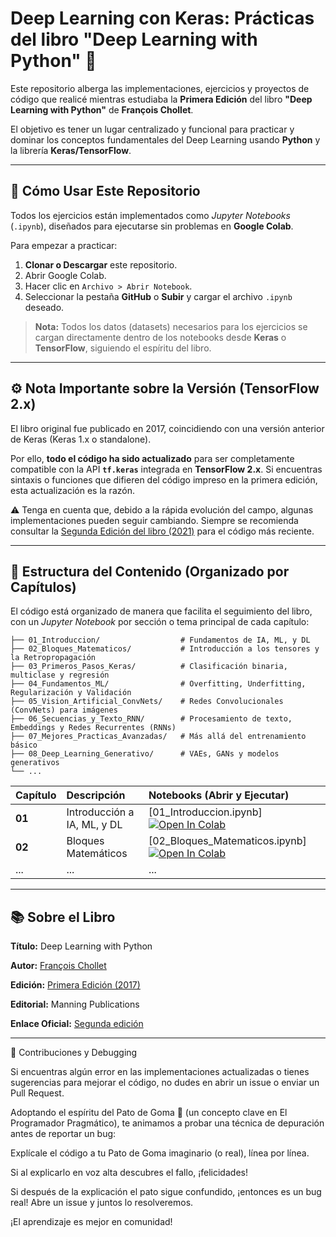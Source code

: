 # Deep Learning con Keras: Prácticas del libro "Deep Learning with Python" 🧠

Este repositorio alberga las implementaciones, ejercicios y proyectos de código que realicé mientras estudiaba la **Primera Edición** del libro **"Deep Learning with Python"** de **François Chollet**.

El objetivo es tener un lugar centralizado y funcional para practicar y dominar los conceptos fundamentales del Deep Learning usando **Python** y la librería **Keras/TensorFlow**.

---

## 🚀 Cómo Usar Este Repositorio

Todos los ejercicios están implementados como *Jupyter Notebooks* (`.ipynb`), diseñados para ejecutarse sin problemas en **Google Colab**.

Para empezar a practicar:

1.  **Clonar o Descargar** este repositorio.
2.  Abrir Google Colab.
3.  Hacer clic en `Archivo > Abrir Notebook`.
4.  Seleccionar la pestaña **GitHub** o **Subir** y cargar el archivo `.ipynb` deseado.

> **Nota:** Todos los datos (datasets) necesarios para los ejercicios se cargan directamente dentro de los notebooks desde **Keras** o **TensorFlow**, siguiendo el espíritu del libro.

---

## ⚙️ Nota Importante sobre la Versión (TensorFlow 2.x)

El libro original fue publicado en 2017, coincidiendo con una versión anterior de Keras (Keras 1.x o standalone).

Por ello, **todo el código ha sido actualizado** para ser completamente compatible con la API **`tf.keras`** integrada en **TensorFlow 2.x**. Si encuentras sintaxis o funciones que difieren del código impreso en la primera edición, esta actualización es la razón.

⚠️ Tenga en cuenta que, debido a la rápida evolución del campo, algunas implementaciones pueden seguir cambiando. Siempre se recomienda consultar la [Segunda Edición del libro (2021)](https://www.manning.com/books/deep-learning-with-python-second-edition) para el código más reciente.

---

## 📂 Estructura del Contenido (Organizado por Capítulos)

El código está organizado de manera que facilita el seguimiento del libro, con un *Jupyter Notebook* por sección o tema principal de cada capítulo:

```plaintext
├── 01_Introduccion/                  # Fundamentos de IA, ML, y DL
├── 02_Bloques_Matematicos/           # Introducción a los tensores y la Retropropagación
├── 03_Primeros_Pasos_Keras/          # Clasificación binaria, multiclase y regresión
├── 04_Fundamentos_ML/                # Overfitting, Underfitting, Regularización y Validación
├── 05_Vision_Artificial_ConvNets/    # Redes Convolucionales (ConvNets) para imágenes
├── 06_Secuencias_y_Texto_RNN/        # Procesamiento de texto, Embeddings y Redes Recurrentes (RNNs)
├── 07_Mejores_Practicas_Avanzadas/   # Más allá del entrenamiento básico
├── 08_Deep_Learning_Generativo/      # VAEs, GANs y modelos generativos
└── ...
```
| Capítulo | Descripción | Notebooks (Abrir y Ejecutar) |
| :--- | :--- | :--- |
| **01** | Introducción a IA, ML, y DL | [01_Introduccion.ipynb] [![Open In Colab](https://colab.research.google.com/assets/colab-badge.svg)](https://colab.research.google.com/github/idavid80/keras/blob/main/01_Introduccion/01_Introduccion.ipynb) |
| **02** | Bloques Matemáticos | [02_Bloques_Matematicos.ipynb] [![Open In Colab](https://colab.research.google.com/assets/colab-badge.svg)](https://colab.research.google.com/github/idavid80/keras/blob/main/02_Bloques_Matematicos/02_Bloques_Matematicos.ipynb) |
| ... | ... | ... |

---

## 📚 Sobre el Libro

**Título:** Deep Learning with Python

**Autor:** [François Chollet](https://fchollet.com/)

**Edición:** [Primera Edición (2017)]((https://www.manning.com/books/deep-learning-with-python))

**Editorial:** Manning Publications

**Enlace Oficial:** [Segunda edición](https://www.manning.com/books/deep-learning-with-python-second-edition?a_aid=keras&a_bid=76564dff)

---

🤝 Contribuciones y Debugging

Si encuentras algún error en las implementaciones actualizadas o tienes sugerencias para mejorar el código, no dudes en abrir un issue o enviar un Pull Request.

Adoptando el espíritu del Pato de Goma 🐍 (un concepto clave en El Programador Pragmático), te animamos a probar una técnica de depuración antes de reportar un bug:

Explícale el código a tu Pato de Goma imaginario (o real), línea por línea.

Si al explicarlo en voz alta descubres el fallo, ¡felicidades!

Si después de la explicación el pato sigue confundido, ¡entonces es un bug real! Abre un issue y juntos lo resolveremos.

¡El aprendizaje es mejor en comunidad!
